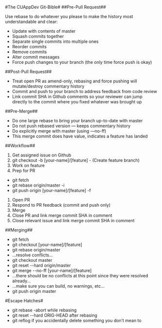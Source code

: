 #The CUAppDev Git-Bible#
##Pre-Pull Request##

Use rebase to do whatever you please to make the history most understandable and clear:

- Update with contents of master
- Squash commits together
- Separate single commits into multiple ones
- Reorder commits
- Remove commits
- Alter commit messages
- Force push changes to your branch (the only time force push is okay)

##Post-Pull Request##
- Treat open PR as amend-only, rebasing and force pushing will mutate/destroy commentary history
- Commit and push to your branch to address feedback from code review
- Link commit SHA in Github comments so your reviewer can jump directly to the commit where you fixed whatever was brought up

##Pre-Merge##
- Do one large rebase to bring your branch up-to-date with master
- Do not push rebased version — keeps commentary history
- Do explicitly merge with master (using —no-ff)
- This merge commit does have value, indicates a feature has landed

##Workflow##
1. Get assigned issue on Github
2. git checkout -b [your-name]/[feature] - (Create feature branch)
3. Work on feature
4. Prep for PR

- git fetch
- git rebase origin/master -i
- git push origin [your-name]/[feature] -f

1. Open PR
2. Respond to PR feedback (commit and push only)
3. Merge
4. Close PR and link merge commit SHA in comment
5. Close relevant issue and link merge commit SHA in comment

##Merging##
- git fetch
- git checkout [your-name]/[feature]
- git rebase origin/master
- …resolve conflicts…
- git checkout master
- git reset --hard origin/master
- git merge --no-ff [your-name]/[feature]
- …there should be no conflicts at this point since they were resolved already…
- …make sure you can build, no warnings, etc…
- git push origin master

#Escape Hatches#
- git rebase -abort while rebasing
- git reset --hard ORIG-HEAD after rebasing
- git reflog if you accidentally delete something you don’t mean to
